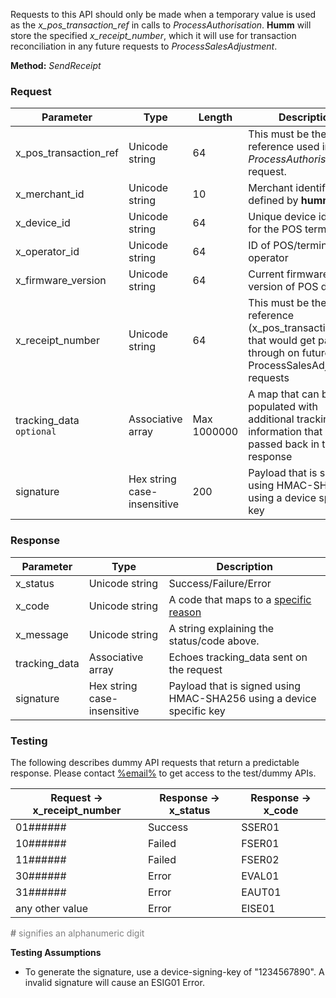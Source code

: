 Requests to this API should only be made when a temporary value is used as the *x_pos_transaction_ref* in calls to *ProcessAuthorisation*. **Humm** will store the specified *x_receipt_number*, which it will use for transaction reconciliation in any future requests to *ProcessSalesAdjustment*.

**Method:** *SendReceipt*

<h3>Request</h3>

Parameter | Type | Length | Description
----------|------|--------|------------
x_pos_transaction_ref | Unicode string | 64 | This must be the same reference used in *ProcessAuthorisation* request.
x_merchant_id | Unicode string | 10 | Merchant identifier as defined by **humm**
x_device_id | Unicode string | 64 | Unique device identifier for the POS terminal
x_operator_id | Unicode string | 64 | ID of POS/terminal operator
x_firmware_version | Unicode string | 64 | Current firmware version of POS device
x_receipt_number | Unicode string | 64 | This must be the same reference (x_pos_transaction_ref) that would get passed through on future ProcessSalesAdjustment requests
tracking_data <code class="optional">optional</code> | Associative array | Max 1000000 | A map that can be populated with additional tracking/state information that will get passed back in the response
signature | Hex string case-insensitive | 200 | Payload that is signed using HMAC-SHA256 using a device specific key

<h3>Response</h3>

Parameter | Type | Description
-----------|------|-------------
x_status | Unicode string | Success/Failure/Error
x_code | Unicode string | A code that maps to a <a href="/api_information/status_codes/">specific reason</a>
x_message | Unicode string | A string explaining the status/code above.
tracking_data | Associative array | Echoes tracking_data sent on the request
signature | Hex string case-insensitive | Payload that is signed using HMAC-SHA256 using a device specific key

<h3>Testing</h3>

The following describes dummy API requests that return a predictable response. Please contact <a href="mailto:%email%">%email%</a> to get access to the test/dummy APIs.

Request -> x_receipt_number | Response -> x_status | Response -> x_code
-----------|-----------|-----------
01###### | Success | SSER01
10###### | Failed | FSER01
11###### | Failed | FSER02
30###### | Error | EVAL01
31###### | Error | EAUT01
any other value | Error | EISE01

<span style="color:grey;"><b>#</b> signifies an alphanumeric digit</span>

**Testing Assumptions**

* To generate the signature, use a device-signing-key of "1234567890". A invalid signature will cause an ESIG01 Error.
